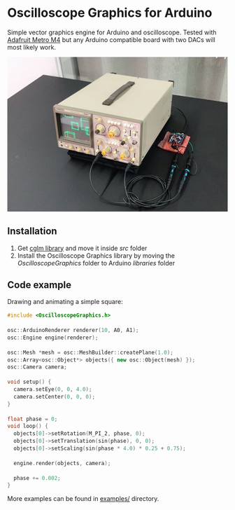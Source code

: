 # Oscilloscope Graphics for Arduino

Simple vector graphics engine for Arduino and oscilloscope. Tested with [Adafruit Metro M4](https://www.adafruit.com/product/3382) but any Arduino compatible board with two DACs will most likely work.

![Picture of oscilloscope running an example](https://raw.githubusercontent.com/achydenius/oscilloscope-graphics/master/media-lab-demo-day.jpg)

## Installation

1. Get [cglm library](https://github.com/recp/cglm) and move it inside _src_ folder
2. Install the Oscilloscope Graphics library by moving the _OscilloscopeGraphics_ folder to Arduino _libraries_ folder

## Code example

Drawing and animating a simple square:

```cpp
#include <OscilloscopeGraphics.h>

osc::ArduinoRenderer renderer(10, A0, A1);
osc::Engine engine(renderer);

osc::Mesh *mesh = osc::MeshBuilder::createPlane(1.0);
osc::Array<osc::Object*> objects({ new osc::Object(mesh) });
osc::Camera camera;

void setup() {
  camera.setEye(0, 0, 4.0);
  camera.setCenter(0, 0, 0);
}

float phase = 0;
void loop() {
  objects[0]->setRotation(M_PI_2, phase, 0);
  objects[0]->setTranslation(sin(phase), 0, 0);
  objects[0]->setScaling(sin(phase * 4.0) * 0.25 + 0.75);

  engine.render(objects, camera);

  phase += 0.002;
}
```

More examples can be found in [examples/](examples/) directory.
